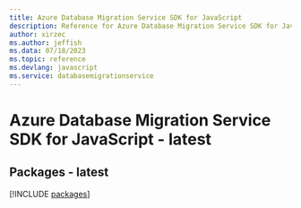 ```yaml
---
title: Azure Database Migration Service SDK for JavaScript
description: Reference for Azure Database Migration Service SDK for JavaScript
author: xirzec
ms.author: jeffish
ms.data: 07/18/2023
ms.topic: reference
ms.devlang: javascript
ms.service: databasemigrationservice
---
```

# Azure Database Migration Service SDK for JavaScript - latest
## Packages - latest
[!INCLUDE [packages](database-migration-service-index.md)]
